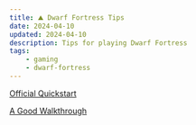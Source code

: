 ```yaml
---
title: ⛰️ Dwarf Fortress Tips
date: 2024-04-10
updated: 2024-04-10
description: Tips for playing Dwarf Fortress
tags: 
    - gaming
    - dwarf-fortress
---
```


[Official Quickstart](https://dwarffortresswiki.org/index.php/Quickstart_guide)

[A Good Walkthrough](https://altarofgaming.com/dwarf-fortress-beginners-guide/)